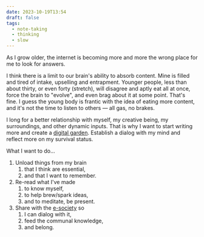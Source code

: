 ```yaml
---
date: 2023-10-19T13:54
draft: false
tags:
  - note-taking
  - thinking
  - slow
---
```


As I grow older, the internet is becoming more and more the wrong place for me to look for answers.

I think there is a limit to our brain's ability to absorb content. Mine is filled and tired of intake, upselling and entrapment. Younger people, less than about thirty, or even forty (stretch), will disagree and aptly eat all at once, force the brain to "evolve", and even brag about it at some point. That's fine. I guess the young body is frantic with the idea of eating more content, and it's not the time to listen to others — all gas, no brakes.

I long for a better relationship with myself, my creative being, my surroundings, and other dynamic inputs. That is why I want to start writing more and create a [digital garden](digital_garden.md). Establish a dialog with my mind and reflect more on my survival status.

What I want to do...

1. Unload things from my brain
	1. that I think are essential,
	2. and that I want to remember.
2. Re-read what I've made
	1. to know myself,
	2. to help brew/spark ideas,
	3. and to meditate, be present.
3. Share with the [e-society](e-society.md) so
	1. I can dialog with it,
	2. feed the communal knowledge,
	3. and belong.


